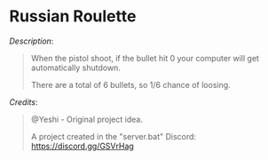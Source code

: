 # Russian Roulette

*Description*:
> When the pistol shoot, if the bullet hit 0 your computer will get automatically shutdown.
>
> There are a total of 6 bullets, so 1/6 chance of loosing.
>
>
*Credits*:
> @Yeshi - Original project idea.
>
> A project created in the "server.bat" Discord: https://discord.gg/GSVrHag
